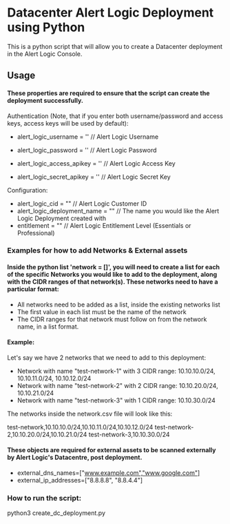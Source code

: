 # Datacenter Alert Logic Deployment using Python
This is a python script that will allow you to create a Datacenter deployment in the Alert Logic Console.

## Usage
#### These properties are required to ensure that the script can create the deployment successfully. 

Authentication (Note, that if you enter both username/password and access keys, access keys will be used by default):
- alert_logic_username = '' // Alert Logic Username
- alert_logic_password = '' // Alert Logic Password

- alert_logic_access_apikey = '' // Alert Logic Access Key
- alert_logic_secret_apikey = '' // Alert Logic Secret Key

Configuration:
- alert_logic_cid = "" // Alert Logic Customer ID
- alert_logic_deployment_name = "" // The name you would like the Alert Logic Deployment created with
- entitlement = "" // Alert Logic Entitlement Level (Essentials or Professional)

### Examples for how to add Networks & External assets
#### Inside the python list 'network = []', you will need to create a list for each of the specific Networks you would like to add to the deployment, along with the CIDR ranges of that network(s). These networks need to have a particular format: 
- All networks need to be added as a list, inside the existing networks list
- The first value in each list must be the name of the network
- The CIDR ranges for that network must follow on from the network name, in a list format. 

#### Example: 

Let's say we have 2 networks that we need to add to this deployment: 
- Network with name "test-network-1" with 3 CIDR range:  10.10.10.0/24, 10.10.11.0/24, 10.10.12.0/24
- Network with name "test-network-2" with 2 CIDR range:  10.10.20.0/24, 10.10.21.0/24
- Network with name "test-network-3" with 1 CIDR range:  10.10.30.0/24

The networks inside the network.csv file will look like this: 

test-network,10.10.10.0/24,10.10.11.0/24,10.10.12.0/24
test-network-2,10.10.20.0/24,10.10.21.0/24
test-network-3,10.10.30.0/24

#### These objects are required for external assets to be scanned externally by Alert Logic's Datacentre, post deployment. 
- external_dns_names=["www.example.com","www.google.com"]
- external_ip_addresses=["8.8.8.8", "8.8.4.4"]

### How to run the script: 
python3 create_dc_deployment.py
